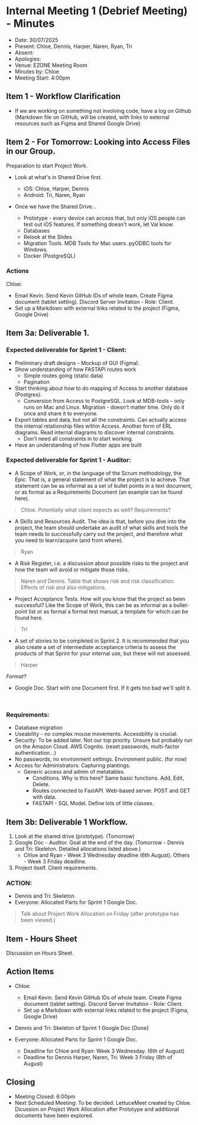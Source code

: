 # Internal Meeting 1 (Debrief Meeting) - Minutes

- Date: 30/07/2025
- Present: Chloe, Dennis, Harper, Naren, Ryan, Tri
- Absent:
- Apologies:
- Venue: EZONE Meeting Room
- Minutes by: Chloe
- Meeting Start: 4:00pm

## Item 1 - Workflow Clarification
- If we are working on something not involving code, have a log on Github (Markdown file on GitHub, will be created, with links to external resources such as Figma and Shared Google Drive)

## Item 2 - For Tomorrow: Looking into Access Files in our Group.
Preparation to start Project Work.

- Look at what's in Shared Drive first.
    - iOS: Chloe, Harper, Dennis
    - Android: Tri, Naren, Ryan

- Once we have the Shared Drive...
    - Prototype - every device can access that, but only iOS people can test out iOS features. If something doesn't work, let Val know.
    - Databases 
    - Relook at the Slides
    - Migration Tools. MDB Tools for Mac users. pyODBC tools for Windows. 
    - Docker (PostgreSQL)

### Actions
Chloe: 
- Email Kevin. Send Kevin GitHub IDs of whole team. Create Figma document (tablet setting). Discord Server Invitation - Role: Client.
- Set up a Markdown with external links related to the project (Figma, Google Drive)

## Item 3a: Deliverable 1.
### Expected deliverable for Sprint 1 - Client:
- Preliminary draft designs - Mockup of GUI (Figma).
- Show understanding of how FASTAPI routes work
    - Simple routes going (static data)
    - Pagination
- Start thinking about how to do mapping of Access to another database (Postgres).
    - Conversion from Access to PostgreSQL. Look at MDB-tools - only runs on Mac and Linux. Migration - doesn't matter time. Only do it once and share it to everyone. 
- Export tables and data, but not all the constraints. Can actually access the internal relationship files within Access. Another form of ERL diagrams. Read internal diagrams to discover internal constraints. 
    - Don't need all constraints in to start working. 
- Have an understanding of how Flutter apps are built

### Expected deliverable for Sprint 1 - Auditor:
- A Scope of Work, or, in the language of the Scrum methodology, the Epic. That is, a general statement of what the project is to achieve. That statement can be as informal as a set of bullet points in a text document, or as formal as a Requirements Document (an example can be found here). 
> Chloe. Potentially what client expects as well?
> Requirements?

- A Skills and Resources Audit. The idea is that, before you dive into the project, the team should undertake an audit of what skills and tools the team needs to successfully carry out the project, and therefore what you need to learn/acquire (and from where).
> Ryan

- A Risk Register, i.e. a discussion about possible risks to the project and how the team will avoid or mitigate those risks.
> Naren and Dennis. Table that shows risk and risk classification. Effects of risk and also mitigations.

- Project Acceptance Tests. How will you know that the project as been successful? Like the Scope of Work, this can be as informal as a bullet-point list or as formal a formal test manual, a template for which can be found here. 
> Tri

- A set of stories to be completed in Sprint 2. It is recommended that you also create a set of intermediate acceptance criteria to assess the products of that Sprint for your internal use, but these will not assessed.
> Harper

*Format?*
- Google Doc. Start with one Document first. If it gets too bad we'll split it. 

<br>
 
### Requirements:
- Database migration
- Useability - no complex mouse movements. Accessbility is crucial. 
- Security: To be added later. Not our top priority. Unsure but probably run on the Amazon Cloud. AWS Cognito. (reset passwords, multi-factor authentication...)
- No passwords, no environment settings. Environment public. (for now)
- Access for Administrators: Capturing plantings. 
    - Generic access and admin of metatables.
        - Conditions. Why is this here? Same basic functions. Add, Edit, Delete. 
        - Routes connected to FastAPI. Web-based server. POST and GET with data. 
        - FASTAPI - SQL Model. Define lots of little classes.

## Item 3b: Deliverable 1 Workflow.
1. Look at the shared drive (prototype). (Tomorrow)
2. Google Doc - Auditor. Goal at the end of the day. (Tomorrow - Dennis and Tri: Skeleton. Detailed allocations listed above.)  
   - Chloe and Ryan - Week 3 Wednesday deadline (6th August). Others - Week 3 Friday deadline.
3. Project itself. Client requirements. 


### ACTION: 
- Dennis and Tri: Skeleton. 
- Everyone: Allocated Parts for Sprint 1 Google Doc. 

> Talk about Project Work Allocation on Friday (after prototype has been viewed.)

## Item - Hours Sheet
Discussion on Hours Sheet. 

## Action Items
- Chloe: 
    - Email Kevin. Send Kevin GitHub IDs of whole team. Create Figma document (tablet setting). Discord Server Invitation - Role: Client.
    - Set up a Markdown with external links related to the project (Figma, Google Drive)

- Dennis and Tri: Skeleton of Sprint 1 Google Doc [Done]

- Everyone: Allocated Parts for Sprint 1 Google Doc. 
    - Deadline for Chloe and Ryan: Week 3 Wednesday. (6th of August)
    - Deadline for Dennis Harper, Naren, Tri: Week 3 Friday (8th of August)

## Closing
- Meeting Closed: 6:00pm
- Next Scheduled Meeting: To be decided. LettuceMeet created by Chloe. Dicussion on Project Work Allocation after Prototype and additional documents have been explored. 
